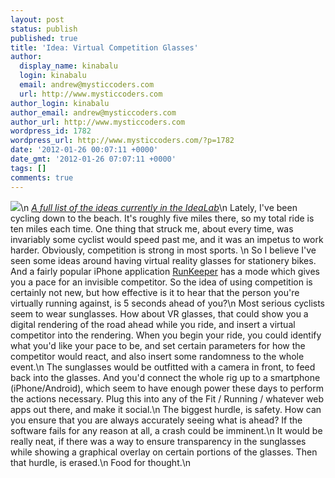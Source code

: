 ```yaml
---
layout: post
status: publish
published: true
title: 'Idea: Virtual Competition Glasses'
author:
  display_name: kinabalu
  login: kinabalu
  email: andrew@mysticcoders.com
  url: http://www.mysticcoders.com
author_login: kinabalu
author_email: andrew@mysticcoders.com
author_url: http://www.mysticcoders.com
wordpress_id: 1782
wordpress_url: http://www.mysticcoders.com/?p=1782
date: '2012-01-26 00:07:11 +0000'
date_gmt: '2012-01-26 07:07:11 +0000'
tags: []
comments: true
---
```

<img src="http://farm1.staticflickr.com/146/388116980_c7285712a8.jpg" border="0" />\n
<a href="http://www.mysticcoders.com/idea-lab/"><em>A full list of the ideas currently in the IdeaLab</em></a>\n
Lately, I've been cycling down to the beach.  It's roughly five miles there, so my total ride is ten miles each time.  One thing that struck me, about every time, was invariably some cyclist would speed past me, and it was an impetus to work harder.  Obviously, competition is strong in most sports.  \n
So I believe I've seen some ideas around having virtual reality glasses for stationery bikes.  And a fairly popular iPhone application <a href="http://runkeeper.com/running-app">RunKeeper</a> has a mode which gives you a pace for an invisible competitor.  So the idea of using competition is certainly not new, but how effective is it to hear that the person you're virtually running against, is 5 seconds ahead of you?\n
Most serious cyclists seem to wear sunglasses.  How about VR glasses, that could show you a digital rendering of the road ahead while you ride, and insert a virtual competitor into the rendering.  When you begin your ride, you could identify what you'd like your pace to be, and set certain parameters for how the competitor would react, and also insert some randomness to the whole event.\n
The sunglasses would be outfitted with a camera in front, to feed back into the glasses.  And you'd connect the whole rig up to a smartphone (iPhone/Android), which seem to have enough power these days to perform the actions necessary.  Plug this into any of the Fit / Running / whatever web apps out there, and make it social.\n
The biggest hurdle, is safety.  How can you ensure that you are always accurately seeing what is ahead?  If the software fails for any reason at all, a crash could be imminent.\n
It would be really neat, if there was a way to ensure transparency in the sunglasses while showing a graphical overlay on certain portions of the glasses.  Then that hurdle, is erased.\n
Food for thought.\n
